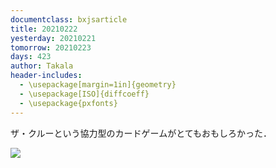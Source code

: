 ```yaml
---
documentclass: bxjsarticle
title: 20210222
yesterday: 20210221
tomorrow: 20210223
days: 423
author: Takala
header-includes:
  - \usepackage[margin=1in]{geometry}
  - \usepackage[ISO]{diffcoeff}
  - \usepackage{pxfonts}
---
```



ザ・クルーという協力型のカードゲームがとてもおもしろかった．



<a href="https://www.amazon.co.jp/GP-4543471003249-%E3%82%B6%E3%83%BB%E3%82%AF%E3%83%AB%E3%83%BC-%E5%8D%94%E5%8A%9B%E5%9E%8B%E3%82%AB%E3%83%BC%E3%83%89%E3%82%B2%E3%83%BC%E3%83%A0-%E5%AE%8C%E5%85%A8%E6%97%A5%E6%9C%AC%E8%AA%9E%E7%89%88/dp/B08FB75962?hvadid=440896099085&hvpos=&hvnetw=g&hvrand=11635597697392948880&hvpone=&hvptwo=&hvqmt=&hvdev=c&hvdvcmdl=&hvlocint=&hvlocphy=1009129&hvtargid=pla-939713245568&psc=1&linkCode=li2&tag=takalatokyo02-22&linkId=4ac55040e1b2120fa69a57b86dbf35f1&language=ja_JP&ref_=as_li_ss_il" target="_blank"><img border="0" src="//ws-fe.amazon-adsystem.com/widgets/q?_encoding=UTF8&ASIN=B08FB75962&Format=_SL160_&ID=AsinImage&MarketPlace=JP&ServiceVersion=20070822&WS=1&tag=takalatokyo02-22&language=ja_JP" ></a><img src="https://ir-jp.amazon-adsystem.com/e/ir?t=takalatokyo02-22&language=ja_JP&l=li2&o=9&a=B08FB75962" width="1" height="1" border="0" alt="" style="border:none !important; margin:0px !important;" />


